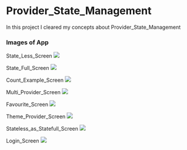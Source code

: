# Provider_State_Management

In this project I cleared my concepts about Provider_State_Management

### Images of App

State_Less_Screen
<img src="https://github.com/Usaid-Dev/provider_state_management/assets/67046451/ae1305c0-0581-483d-9979-b1b005f2b962.png">

State_Full_Screen
<img src="https://github.com/Usaid-Dev/provider_state_management/assets/67046451/d75129f5-2dab-4e19-bddf-e95c1604d58b.png">

Count_Example_Screen
<img src="https://github.com/Usaid-Dev/provider_state_management/assets/67046451/058c23de-afbb-49fa-b91f-53bcff617f84.png">

Multi_Provider_Screen
<img src="https://github.com/Usaid-Dev/provider_state_management/assets/67046451/86c1cde2-5fbe-421e-a26d-1e62bd6fd972.png">

Favourite_Screen
<img src="https://github.com/Usaid-Dev/provider_state_management/assets/67046451/ef079d17-3e24-433c-86f9-953d6fdb1267.png">

Theme_Provider_Screen
<img src="https://github.com/Usaid-Dev/provider_state_management/assets/67046451/dcea8973-c125-4d55-8b13-e21dfbfd9a57.png">

Stateless_as_Statefull_Screen
<img src="https://github.com/Usaid-Dev/provider_state_management/assets/67046451/b4a3b0dd-506c-4cbb-b8ca-6449780e78d1.png">

Login_Screen
<img src="https://github.com/Usaid-Dev/provider_state_management/assets/67046451/a304c22c-f869-426a-9b4e-4680567aa5c1.png">
